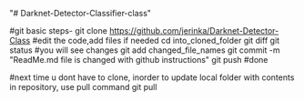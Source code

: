 "# Darknet-Detector-Classifier-class" 


#git basic steps-
git clone https://github.com/jerinka/Darknet-Detector-Class
#edit the code,add files if needed
cd into_cloned_folder
git diff
git status
#you will see changes
git add changed_file_names
git commit -m "ReadMe.md file is changed with github instructions"
git push
#done

#next time u dont have to clone, inorder to update local folder with contents in repository, use pull command
git pull





